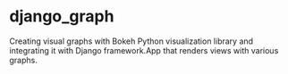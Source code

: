 # django_graph
Creating visual graphs with Bokeh Python visualization library and integrating it with Django framework.App that renders views with various graphs.

